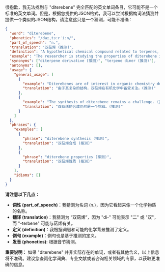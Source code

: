 很抱歉，我无法找到与 "diterebene" 完全匹配的英文单词条目，它可能不是一个标准的英文单词。但是，根据您提供的JSON格式，我可以尝试根据构词法猜测并提供一个类似的JSON结构，请注意这只是一个猜测，可能不准确：

```json
{
  "word": "diterebene",
  "phonetics": "/daɪˌtɜːrˈiːn/",
  "part_of_speech": "n.",
  "translation": "双萜烯 (推测)",
  "definition": "A hypothetical chemical compound related to terpenes, possibly a dimer or derivative of a monoterpene. (推测)",
  "example": "The researcher is studying the properties of diterebene in the new compound. (推测)",
  "synonyms": ["diterpene derivative (推测)", "terpene dimer (推测)"],
  "antonyms": [],
  "usage": {
    "general_usage": [
      {
        "example": "Diterebenes are of interest in organic chemistry due to their complex structures. (推测)",
        "translation": "由于其复杂的结构，双萜烯在有机化学中备受关注。(推测)"
      },
      {
        "example": "The synthesis of diterebene remains a challenge. (推测)",
        "translation": "双萜烯的合成仍然是一个挑战。(推测)"
      }
    ]
  },
  "phrases": {
    "examples": [
      {
        "phrase": "diterebene synthesis (推测)",
        "translation": "双萜烯合成 (推测)"
      },
      {
        "phrase": "diterebene properties (推测)",
        "translation": "双萜烯性质 (推测)"
      }
    ],
    "idioms": []
  }
}
```

**请注意以下几点：**

*   **词性 (part\_of\_speech)**：我猜测为名词 (n.)，因为它看起来像一个化学物质的名称。
*   **翻译 (translation)**：我猜测为 “双萜烯”，因为 "di-" 可能表示 "二" 或 "双"，而 "-terbene" 可能与萜烯有关。
*   **定义 (definition)**：我根据词缀和可能的化学背景推测了定义。
*   **例句 (example)**：例句也是基于推测的定义。
*    **发音 (phonetics):** 根据音节猜测。

**重要说明：** 如果 "diterebene" 并非实际存在的单词，或者有其他含义，以上信息将不准确。建议您查阅化学词典、专业文献或者咨询相关领域的专家，以获取更准确的信息。 